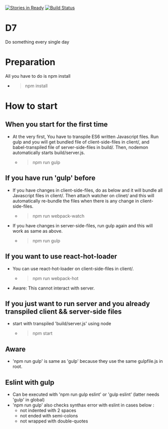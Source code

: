 [![Stories in Ready](https://badge.waffle.io/triplefingers/D7.png?label=ready&title=Ready)](https://waffle.io/triplefingers/D7)
[![Build Status](https://travis-ci.org/triplefingers/D7.svg?branch=master)](https://travis-ci.org/triplefingers/D7)

# D7
Do something every single day

# Preparation
All you have to do is npm install
- > npm install


# How to start
## When you start for the first time
- At the very first, You have to transpile ES6 written Javascript files. Run gulp and you will get bundled file of client-side-files in client/, and babel-transpiled file of server-side-files in build/. Then, nodemon automatically starts build/server.js.
  - > npm run gulp

## If you have run 'gulp' before
- If you have changes in client-side-files, do as below and it will bundle all Javascript files in client/. Then attach watcher on clinet/ and this will automatically re-bundle the files when there is any change in client-side-files.
  - > npm run webpack-watch

- If you have changes in server-side-files, run gulp again and this will work as same as above.
  - > npm run gulp

## If you want to use react-hot-loader
- You can use react-hot-loader on client-side-files in client/.
  - > npm run webpack-hot
- Aware: This cannot interact with server.

## If you just want to run server and you already transpiled client && server-side files
- start with transpiled 'build/server.js' using node
  - > npm start

## Aware
- 'npm run gulp' is same as 'gulp' because they use the same gulpfile.js in root.

## Eslint with gulp
- Can be executed with 'npm run gulp eslint' or 'gulp eslint' (latter needs 'gulp' in global)
- 'npm run gulp' also checks synthax error with eslint in cases below :
  - not indented with 2 spaces
  - not ended with semi-colons
  - not wrapped with double-quotes
